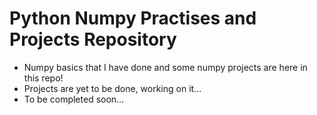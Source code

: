 # Python Numpy Practises and Projects Repository

- Numpy basics that I have done and some numpy projects are here in this repo!
- Projects are yet to be done, working on it...
- To be completed soon...
